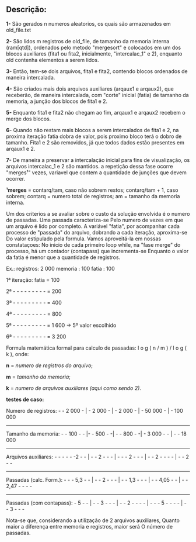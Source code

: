## Descrição:

**1-** São gerados n numeros aleatorios, os quais são armazenados em old_file.txt

**2-** São lidos m registros de old_file, de tamanho da memoria interna (ram[qtd]), ordenados pelo metodo
   "mergesort" e colocados em um dos blocos auxiliares (fita1 ou fita2, inicialmente, "intercalac_1" e 2),
   enquanto old contenha elementos a serem lidos.

**3-** Então, tem-se dois arquivos, fita1 e fita2, contendo blocos ordenados de maneira intercalada.

**4-** São criados mais dois arquivos auxiliares (arqaux1 e arqaux2), que receberão, de maneira intercalada,
   com "corte" inicial (fatia) de tamanho da memoria, a junção dos blocos de fita1 e 2.

**5-** Enquanto fita1 e fita2 não chegam ao fim, arqaux1 e arqaux2 recebem o merge dos blocos.

**6-** Quando não restam mais blocos a serem intercalados de fita1 e 2, na proxima iteração fatia
   dobra de valor, pois proximo bloco terá o dobro de tamanho. Fita1 e 2 são removidos,
   já que todos dados estão presentes em arqaux1 e 2.
 
**7-** De maneira a preservar a intercalação inicial para fins de visualização, os arquivos intercalac_1 e 2 são mantidos.
   a repetição dessa fase ocorre "merges¹" vezes, variavel que contem a quantidade de junções
   que devem ocorrer.


**¹merges** = 	contarq/tam, caso não sobrem restos;
	  	contarq/tam + 1, caso sobrem;
          	contarq = numero total de registros;
	  	am = tamanho da memoria interna.

Um dos criterios a se avaliar sobre o custo da solução envolvida é o numero de passadas. Uma passada caracteriza-se
Pelo numero de vezes em que um arquivo é lido por completo.
A variável "fatia", por acompanhar cada processo de "passada" do arquivo, dobrando a cada iteração, aproxima-se
Do valor estipulado pela formula. Vamos aproveitá-la em nossas constataçoes:
No inicio de cada primeiro loop while, na "fase merge" do processo, há um contador (contapass) que incrementa-se
Enquanto o valor da fatia é menor que a quantidade de registros.

Ex.:
	registros: 2 000
	memoria  : 100
	fatia    : 100
	
	
1ª iteração: fatia = 100

2ª - - - - - - - - - = 200

3ª - - - - - - - - - = 400

4ª - - - - - - - - - = 800

5ª - - - - - - - - - = 1 600  -> 5º valor escolhido

6ª - - - - - - - - - = 3 200

 
Formula matemática formal para calculo de passadas:  l o g ( n / m ) / l o g ( k ), onde:

**n** = *numero de registros do arquivo*;

**m** = *tamanho da memoria*;

**k** = *numero de arquivos auxiliares (aqui como sendo 2)*. 




**testes de caso:**



Numero de registros: - - 2 000 - | - 2 000 - | - 2 000 - | - 50 000 - | - 100 000

--------------------------------------------------------------------------------

Tamanho da memoria: - - 100 - - |- - 500 - -| - - 800 - -| - 3 000 - - | - - 18 000

--------------------------------------------------------------------------------

Arquivos auxiliares: - - - - - -2 - - | - - 2 - - - | - - - 2 - - - | - - 2 - - - - | - - 2 - -    

--------------------------------------------------------------------------------
Passadas (calc. Form.): - - - 5,3 - - | - - 2 - - - | - - 1,3 - - - | - - 4,05 - - | - - 2,47 - - - -  

--------------------------------------------------------------------------------

Passadas (com contapass): - 5 - - | - - 3 - - - | - - 2 - - - - | -  - - 5 - - - - | - - 3 - - -


Nota-se que, considerando a utilização de 2 arquivos auxiliares,
Quanto maior a diferença entre memoria e registros, maior será
O número de passadas.  
